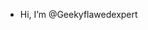 - Hi, I’m @Geekyflawedexpert


<!---
Geekyflawedexpert/Geekyflawedexpert is a ✨ special ✨ repository because its `README.md` (this file) appears on your GitHub profile.
You can click the Preview link to take a look at your changes.
--->
